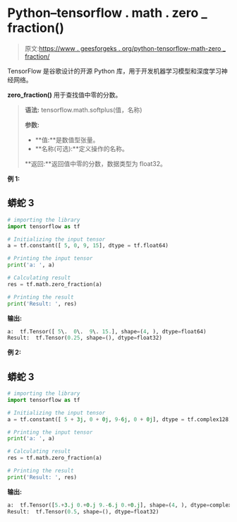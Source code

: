 # Python–tensorflow . math . zero _ fraction()

> 原文:[https://www . geesforgeks . org/python-tensorflow-math-zero _ fraction/](https://www.geeksforgeeks.org/python-tensorflow-math-zero_fraction/)

TensorFlow 是谷歌设计的开源 Python 库，用于开发机器学习模型和深度学习神经网络。

**zero_fraction()** 用于查找值中零的分数。

> **语法:** tensorflow.math.softplus(值，名称)
> 
> **参数:**
> 
> *   **值:**是数值型张量。
> *   **名称(可选):**定义操作的名称。
> 
> **返回:**返回值中零的分数，数据类型为 float32。

**例 1:**

## 蟒蛇 3

```py
# importing the library
import tensorflow as tf

# Initializing the input tensor
a = tf.constant([ 5, 0, 9, 15], dtype = tf.float64)

# Printing the input tensor
print('a: ', a)

# Calculating result
res = tf.math.zero_fraction(a)

# Printing the result
print('Result: ', res)
```

**输出:**

```py
a:  tf.Tensor([ 5\.  0\.  9\. 15.], shape=(4, ), dtype=float64)
Result:  tf.Tensor(0.25, shape=(), dtype=float32)

```

**例 2:**

## 蟒蛇 3

```py
# importing the library
import tensorflow as tf

# Initializing the input tensor
a = tf.constant([ 5 + 3j, 0 + 0j, 9-6j, 0 + 0j], dtype = tf.complex128)

# Printing the input tensor
print('a: ', a)

# Calculating result
res = tf.math.zero_fraction(a)

# Printing the result
print('Result: ', res)
```

**输出:**

```py
a:  tf.Tensor([5.+3.j 0.+0.j 9.-6.j 0.+0.j], shape=(4, ), dtype=complex128)
Result:  tf.Tensor(0.5, shape=(), dtype=float32)
```